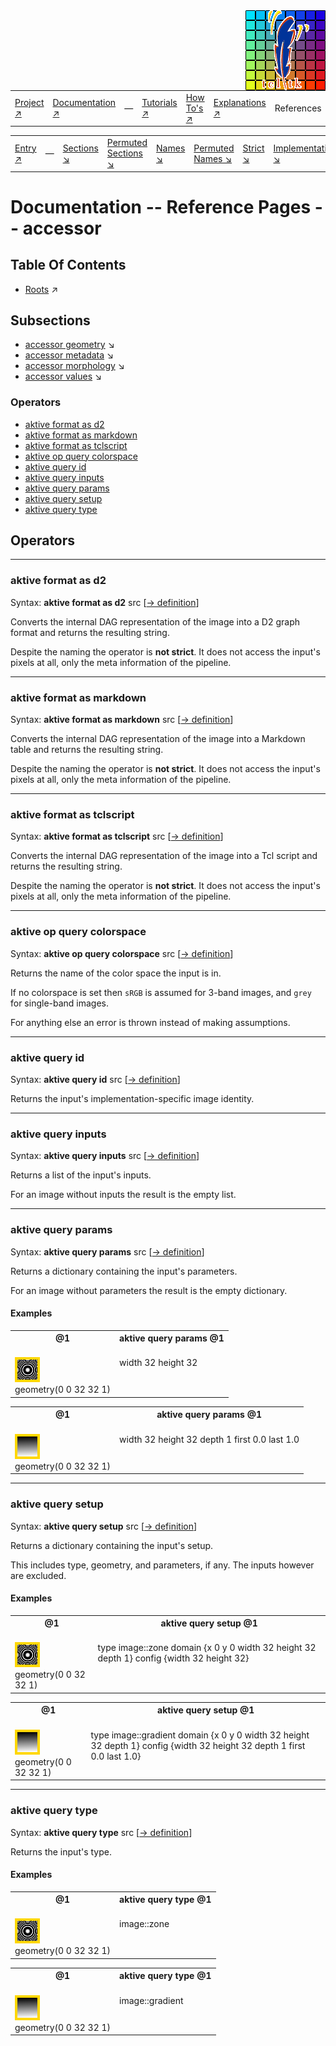 <img src='../assets/aktive-logo-128.png' style='float:right;'>

||||||||
|---|---|---|---|---|---|---|
|[Project ↗](../../README.md)|[Documentation ↗](../index.md)|&mdash;|[Tutorials ↗](../tutorials.md)|[How To's ↗](../howtos.md)|[Explanations ↗](../explanations.md)|References|

|||||||||
|---|---|---|---|---|---|---|---|
|[Entry ↗](index.md)|&mdash;|[Sections ↘](bysection.md)|[Permuted Sections ↘](bypsection.md)|[Names ↘](byname.md)|[Permuted Names ↘](bypname.md)|[Strict ↘](strict.md)|[Implementations ↘](bylang.md)|

# Documentation -- Reference Pages -- accessor

## Table Of Contents

  - [Roots](bysection.md) ↗


## Subsections


 - [accessor geometry](accessor_geometry.md) ↘
 - [accessor metadata](accessor_metadata.md) ↘
 - [accessor morphology](accessor_morphology.md) ↘
 - [accessor values](accessor_values.md) ↘

### Operators

 - [aktive format as d2](#format_as_d2)
 - [aktive format as markdown](#format_as_markdown)
 - [aktive format as tclscript](#format_as_tclscript)
 - [aktive op query colorspace](#op_query_colorspace)
 - [aktive query id](#query_id)
 - [aktive query inputs](#query_inputs)
 - [aktive query params](#query_params)
 - [aktive query setup](#query_setup)
 - [aktive query type](#query_type)

## Operators

---
### <a name='format_as_d2'></a> aktive format as d2

Syntax: __aktive format as d2__ src [[→ definition](../../../../file?ci=trunk&ln=6&name=etc/sink/asother.tcl)]

Converts the internal DAG representation of the image into a D2 graph format and returns the resulting string.

Despite the naming the operator is __not strict__. It does not access the input's pixels at all, only the meta information of the pipeline.


---
### <a name='format_as_markdown'></a> aktive format as markdown

Syntax: __aktive format as markdown__ src [[→ definition](../../../../file?ci=trunk&ln=6&name=etc/sink/asother.tcl)]

Converts the internal DAG representation of the image into a Markdown table and returns the resulting string.

Despite the naming the operator is __not strict__. It does not access the input's pixels at all, only the meta information of the pipeline.


---
### <a name='format_as_tclscript'></a> aktive format as tclscript

Syntax: __aktive format as tclscript__ src [[→ definition](../../../../file?ci=trunk&ln=6&name=etc/sink/asother.tcl)]

Converts the internal DAG representation of the image into a Tcl script and returns the resulting string.

Despite the naming the operator is __not strict__. It does not access the input's pixels at all, only the meta information of the pipeline.


---
### <a name='op_query_colorspace'></a> aktive op query colorspace

Syntax: __aktive op query colorspace__ src [[→ definition](../../../../file?ci=trunk&ln=5&name=etc/accessor/colorspace.tcl)]

Returns the name of the color space the input is in.

If no colorspace is set then `sRGB` is assumed for 3-band images, and `grey` for single-band images.

For anything else an error is thrown instead of making assumptions.


---
### <a name='query_id'></a> aktive query id

Syntax: __aktive query id__ src [[→ definition](../../../../file?ci=trunk&ln=5&name=etc/accessor/attributes.tcl)]

Returns the input's implementation-specific image identity.


---
### <a name='query_inputs'></a> aktive query inputs

Syntax: __aktive query inputs__ src [[→ definition](../../../../file?ci=trunk&ln=169&name=etc/accessor/attributes.tcl)]

Returns a list of the input's inputs.

For an image without inputs the result is the empty list.


---
### <a name='query_params'></a> aktive query params

Syntax: __aktive query params__ src [[→ definition](../../../../file?ci=trunk&ln=194&name=etc/accessor/attributes.tcl)]

Returns a dictionary containing the input's parameters.

For an image without parameters the result is the empty dictionary.


#### <a name='query_params__examples'></a> Examples

<table>
<tr><th>@1
    <br>&nbsp;</th>
    <th>aktive query params @1
    <br>&nbsp;</th></tr>
<tr><td valign='top'><img src='example-00433.gif' alt='@1' style='border:4px solid gold'>
    <br>geometry(0 0 32 32 1)</td>
    <td valign='top'>width 32 height 32</td></tr>
</table>

<table>
<tr><th>@1
    <br>&nbsp;</th>
    <th>aktive query params @1
    <br>&nbsp;</th></tr>
<tr><td valign='top'><img src='example-00435.gif' alt='@1' style='border:4px solid gold'>
    <br>geometry(0 0 32 32 1)</td>
    <td valign='top'>width 32 height 32 depth 1 first 0.0 last 1.0</td></tr>
</table>


---
### <a name='query_setup'></a> aktive query setup

Syntax: __aktive query setup__ src [[→ definition](../../../../file?ci=trunk&ln=219&name=etc/accessor/attributes.tcl)]

Returns a dictionary containing the input's setup.

This includes type, geometry, and parameters, if any. The inputs however are excluded.


#### <a name='query_setup__examples'></a> Examples

<table>
<tr><th>@1
    <br>&nbsp;</th>
    <th>aktive query setup @1
    <br>&nbsp;</th></tr>
<tr><td valign='top'><img src='example-00445.gif' alt='@1' style='border:4px solid gold'>
    <br>geometry(0 0 32 32 1)</td>
    <td valign='top'>type image::zone domain {x 0 y 0 width 32 height 32 depth 1} config {width 32 height 32}</td></tr>
</table>

<table>
<tr><th>@1
    <br>&nbsp;</th>
    <th>aktive query setup @1
    <br>&nbsp;</th></tr>
<tr><td valign='top'><img src='example-00447.gif' alt='@1' style='border:4px solid gold'>
    <br>geometry(0 0 32 32 1)</td>
    <td valign='top'>type image::gradient domain {x 0 y 0 width 32 height 32 depth 1} config {width 32 height 32 depth 1 first 0.0 last 1.0}</td></tr>
</table>


---
### <a name='query_type'></a> aktive query type

Syntax: __aktive query type__ src [[→ definition](../../../../file?ci=trunk&ln=27&name=etc/accessor/attributes.tcl)]

Returns the input's type.


#### <a name='query_type__examples'></a> Examples

<table>
<tr><th>@1
    <br>&nbsp;</th>
    <th>aktive query type @1
    <br>&nbsp;</th></tr>
<tr><td valign='top'><img src='example-00453.gif' alt='@1' style='border:4px solid gold'>
    <br>geometry(0 0 32 32 1)</td>
    <td valign='top'>image::zone</td></tr>
</table>

<table>
<tr><th>@1
    <br>&nbsp;</th>
    <th>aktive query type @1
    <br>&nbsp;</th></tr>
<tr><td valign='top'><img src='example-00455.gif' alt='@1' style='border:4px solid gold'>
    <br>geometry(0 0 32 32 1)</td>
    <td valign='top'>image::gradient</td></tr>
</table>


